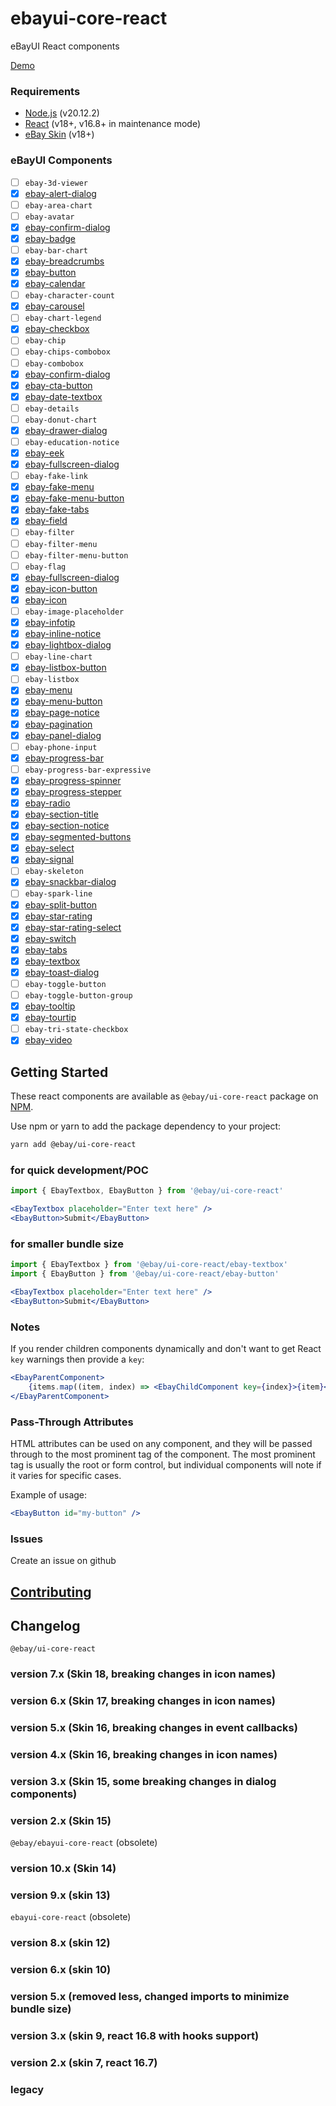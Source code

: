 # ebayui-core-react

eBayUI React components

[Demo](https://opensource.ebay.com/ebayui-core-react/main)

### Requirements

* [Node.js](https://nodejs.org/en/) (v20.12.2)
* [React](https://reactjs.org/) (v18+, v16.8+ in maintenance mode)
* [eBay Skin](https://ebay.github.io/skin/) (v18+)

### eBayUI Components
* [ ] `ebay-3d-viewer`
* [x] [ebay-alert-dialog](src/ebay-alert-dialog)
* [ ] `ebay-area-chart`
* [ ] `ebay-avatar`
* [x] [ebay-confirm-dialog](src/ebay-confirm-dialog)
* [x] [ebay-badge](src/ebay-badge)
* [ ] `ebay-bar-chart`
* [x] [ebay-breadcrumbs](src/ebay-breadcrumbs)
* [x] [ebay-button](src/ebay-button)
* [x] [ebay-calendar](src/ebay-calendar)
* [ ] `ebay-character-count`
* [x] [ebay-carousel](src/ebay-carousel)
* [ ] `ebay-chart-legend`
* [x] [ebay-checkbox](src/ebay-checkbox)
* [ ] `ebay-chip`
* [ ] `ebay-chips-combobox`
* [ ] `ebay-combobox`
* [x] [ebay-confirm-dialog](src/ebay-confirm-dialog)
* [x] [ebay-cta-button](src/ebay-cta-button)
* [x] [ebay-date-textbox](src/ebay-date-textbox)
* [ ] `ebay-details`
* [ ] `ebay-donut-chart`
* [x] [ebay-drawer-dialog](src/ebay-drawer-dialog)
* [ ] `ebay-education-notice`
* [x] [ebay-eek](src/ebay-eek)
* [x] [ebay-fullscreen-dialog](src/ebay-fullscreen-dialog)
* [ ] `ebay-fake-link`
* [x] [ebay-fake-menu](src/ebay-fake-menu)
* [x] [ebay-fake-menu-button](src/ebay-fake-menu-button)
* [x] [ebay-fake-tabs](src/ebay-fake-tabs)
* [x] [ebay-field](src/ebay-field)
* [ ] `ebay-filter`
* [ ] `ebay-filter-menu`
* [ ] `ebay-filter-menu-button`
* [ ] `ebay-flag`
* [x] [ebay-fullscreen-dialog](src/ebay-fullscreen-dialog)
* [x] [ebay-icon-button](src/ebay-icon-button)
* [x] [ebay-icon](src/ebay-icon)
* [ ] `ebay-image-placeholder`
* [x] [ebay-infotip](src/ebay-infotip)
* [x] [ebay-inline-notice](src/ebay-inline-notice)
* [x] [ebay-lightbox-dialog](src/ebay-lightbox-dialog)
* [ ] `ebay-line-chart`
* [x] [ebay-listbox-button](src/ebay-listbox-button)
* [ ] `ebay-listbox`
* [x] [ebay-menu](src/ebay-menu)
* [x] [ebay-menu-button](src/ebay-menu-button)
* [x] [ebay-page-notice](src/ebay-page-notice)
* [x] [ebay-pagination](src/ebay-pagination)
* [x] [ebay-panel-dialog](src/ebay-panel-dialog)
* [ ] `ebay-phone-input`
* [x] [ebay-progress-bar](src/ebay-progress-bar)
* [ ] `ebay-progress-bar-expressive`
* [x] [ebay-progress-spinner](src/ebay-progress-spinner)
* [x] [ebay-progress-stepper](src/ebay-progress-stepper)
* [x] [ebay-radio](src/ebay-radio)
* [x] [ebay-section-title](src/ebay-section-title)
* [x] [ebay-section-notice](src/ebay-section-notice)
* [x] [ebay-segmented-buttons](src/ebay-segmented-buttons)
* [x] [ebay-select](src/ebay-select)
* [x] [ebay-signal](src/ebay-signal)
* [ ] `ebay-skeleton`
* [x] [ebay-snackbar-dialog](src/ebay-snackbar-dialog)
* [ ] `ebay-spark-line`
* [x] [ebay-split-button](src/ebay-split-button)
* [x] [ebay-star-rating](src/ebay-star-rating)
* [x] [ebay-star-rating-select](src/ebay-star-rating-select)
* [x] [ebay-switch](src/ebay-switch)
* [x] [ebay-tabs](src/ebay-tabs)
* [x] [ebay-textbox](src/ebay-textbox)
* [x] [ebay-toast-dialog](src/ebay-toast-dialog)
* [ ] `ebay-toggle-button`
* [ ] `ebay-toggle-button-group`
* [x] [ebay-tooltip](src/ebay-tooltip)
* [x] [ebay-tourtip](src/ebay-tourtip)
* [ ] `ebay-tri-state-checkbox`
* [x] [ebay-video](src/ebay-video)

## Getting Started

These react components are available as `@ebay/ui-core-react` package on [NPM](https://npmjs.org/@ebay/ui-core-react).

Use npm or yarn to add the package dependency to your project:

```sh
yarn add @ebay/ui-core-react
```

### for quick development/POC
```jsx
import { EbayTextbox, EbayButton } from '@ebay/ui-core-react'

<EbayTextbox placeholder="Enter text here" />
<EbayButton>Submit</EbayButton>
```

### for smaller bundle size
```jsx harmony
import { EbayTextbox } from '@ebay/ui-core-react/ebay-textbox'
import { EbayButton } from '@ebay/ui-core-react/ebay-button'

<EbayTextbox placeholder="Enter text here" />
<EbayButton>Submit</EbayButton>
```

### Notes
If you render children components dynamically and don't want to get React `key` warnings then provide a `key`:
```jsx harmony
<EbayParentComponent>
    {items.map((item, index) => <EbayChildComponent key={index}>{item}</EbayChildComponent>)}
</EbayParentComponent>
```

### Pass-Through Attributes

HTML attributes can be used on any component, and they will be passed through to the most prominent tag of the component. The most prominent tag is usually the root or form control, but individual components will note if it varies for specific cases.

Example of usage:
```jsx
<EbayButton id="my-button" />
```

### Issues

Create an issue on github

## [Contributing](CONTRIBUTING.md)

## Changelog

`@ebay/ui-core-react`
### version 7.x (Skin 18, breaking changes in icon names)
### version 6.x (Skin 17, breaking changes in icon names)
### version 5.x (Skin 16, breaking changes in event callbacks)
### version 4.x (Skin 16, breaking changes in icon names)
### version 3.x (Skin 15, some breaking changes in dialog components)
### version 2.x (Skin 15)

`@ebay/ebayui-core-react` (obsolete)
### version 10.x (Skin 14)
### version 9.x (skin 13)

`ebayui-core-react` (obsolete)
### version 8.x (skin 12)
### version 6.x (skin 10)
### version 5.x (removed less, changed imports to minimize bundle size)
### version 3.x (skin 9, react 16.8 with hooks support)
### version 2.x (skin 7, react 16.7)
### legacy


